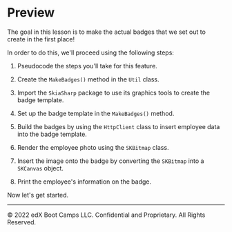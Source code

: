 # Preview

The goal in this lesson is to make the actual badges that we set out to create in the first place!

In order to do this, we'll proceed using the following steps:

1. Pseudocode the steps you'll take for this feature.

2. Create the `MakeBadges()` method in the `Util` class.

3. Import the `SkiaSharp` package to use its graphics tools to create the badge template.

4. Set up the badge template in the `MakeBadges()` method.

5. Build the badges by using the `HttpClient` class to insert employee data into the badge template.

6. Render the employee photo using the `SKBitmap` class.

7. Insert the image onto the badge by converting the `SKBitmap` into a `SKCanvas` object.

8. Print the employee's information on the badge.

Now let's get started.

---
© 2022 edX Boot Camps LLC. Confidential and Proprietary. All Rights Reserved.